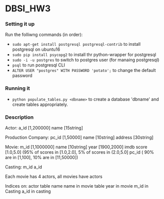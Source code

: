 # DBSI_HW3


### Setting it up
Run the folliwng commands (in order):

* `sudo apt-get install postgresql postgresql-contrib` to install postgresql on ubuntu16
* `sudo pip install psycopg2` to install thr python-wrapper for postgresql
* `sudo -i -u postgres` to switch to postgres user (for manaing postgresql)
* `psql` to run postgresql CLI
* `ALTER USER "postgres" WITH PASSWORD 'potato';` to change the default password 



### Running it

* `python populate_tables.py <dbname>` to create a database 'dbname' and create tables appropriately.


### Description


Actor:
	a_id [1,200000]
	name [15string]	

Production Company:
	pc_id [1,50000]
	name [10string]
	address [30string]

Movie:
	m_id [1,1000000]
	name [10string]
	year [1900,2000]
	imdb score [1.0,5.0] (95% of scores in [1.0,2.0], 5% of scores in (2.0,5.0]
	pc_id ( 90% are in [1,100], 10% are in [11,50000])

Casting:
	m_id
	a_id

Each movie has 4 actors, all movies have actors

Indices on:
	actor table name
	name in movie table
	year in movie
	m_id in Casting
	a_id in casting
